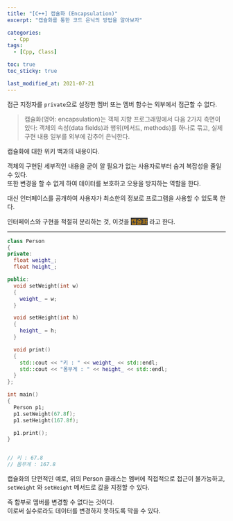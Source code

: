 ```yaml
---
title: "[C++] 캡슐화 (Encapsulation)"
excerpt: "캡슐화를 통한 코드 은닉의 방법을 알아보자"

categories:
  - Cpp
tags:
  - [Cpp, Class]

toc: true
toc_sticky: true

last_modified_at: 2021-07-21
---
```


접근 지정자를 `private`으로 설정한 멤버 또는 멤버 함수는 외부에서 접근할 수 없다.

> 캡슐화(영어: encapsulation)는 객체 지향 프로그래밍에서 다음 2가지 측면이 있다: 객체의 속성(data fields)과 행위(메서드, methods)를 하나로 묶고, 실제 구현 내용 일부를 외부에 감추어 은닉한다.

캡슐화에 대한 위키 백과의 내용이다.

객체의 구현된 세부적인 내용을 굳이 알 필요가 없는 사용자로부터 숨겨 복잡성을 줄일 수 있다.   
또한 변경을 할 수 없게 하여 데이터를 보호하고 오용을 방지하는 역할을 한다.

대신 인터페이스를 공개하여 사용자가 최소한의 정보로 프로그램을 사용할 수 있도록 한다.

인터페이스와 구현을 적절히 분리하는 것, 이것을 <mark style="background-color: #3e3e3e; color: orange;">캡슐화</mark> 라고 한다.

___

```cpp
class Person
{
private:
  float weight_;
  float height_;

public:
  void setWeight(int w)
  {
    weight_ = w;
  }

  void setHeight(int h)
  {
    height_ = h;
  }

  void print()
  {
    std::cout << "키 : " << weight_ << std::endl;
    std::cout << "몸무게 : " << height_ << std::endl;
  }
};

int main()
{
  Person p1;
  p1.setWeight(67.8f);
  p1.setHeight(167.8f);

  p1.print();
}


// 키 : 67.8
// 몸무게 : 167.8
```

캡슐화의 단편적인 예로, 위의 Person 클래스는 멤버에 직접적으로 접근이 불가능하고,   
`setWeight` 와 `setHeight` 메서드로 값을 지정할 수 있다.

즉 함부로 멤버를 변경할 수 없다는 것이다.   
이로써 실수로라도 데이터를 변경하지 못하도록 막을 수 있다.